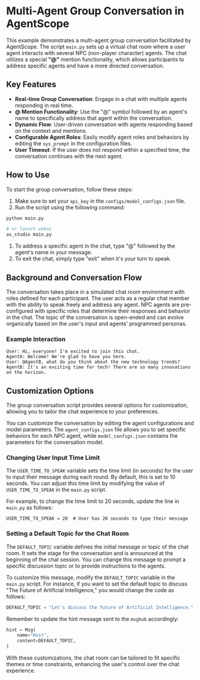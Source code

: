 # Multi-Agent Group Conversation in AgentScope

This example demonstrates a multi-agent group conversation facilitated by AgentScope. The script `main.py` sets up a virtual chat room where a user agent interacts with several NPC (non-player character) agents. The chat utilizes a special **"@"** mention functionality, which allows participants to address specific agents and have a more directed conversation.

## Key Features

- **Real-time Group Conversation**: Engage in a chat with multiple agents responding in real time.
- **@ Mention Functionality**: Use the "@" symbol followed by an agent's name to specifically address that agent within the conversation.
- **Dynamic Flow**: User-driven conversation with agents responding based on the context and mentions.
- **Configurable Agent Roles**: Easily modify agent roles and behaviors by editing the `sys_prompt` in the configuration files.
- **User Timeout**: If the user does not respond within a specified time, the conversation continues with the next agent.

## How to Use

To start the group conversation, follow these steps:

1. Make sure to set your `api_key` in the `configs/model_configs.json` file.
2. Run the script using the following command:

```bash
python main.py

# or launch webui
as_studio main.py
```

1. To address a specific agent in the chat, type "@" followed by the agent's name in your message.
2. To exit the chat, simply type "exit" when it's your turn to speak.

## Background and Conversation Flow

The conversation takes place in a simulated chat room environment with roles defined for each participant. The user acts as a regular chat member with the ability to speak freely and address any agent. NPC agents are pre-configured with specific roles that determine their responses and behavior in the chat. The topic of the conversation is open-ended and can evolve organically based on the user's input and agents' programmed personas.

### Example Interaction

```
User: Hi, everyone! I'm excited to join this chat.
AgentA: Welcome! We're glad to have you here.
User: @AgentB, what do you think about the new technology trends?
AgentB: It's an exciting time for tech! There are so many innovations on the horizon.
```

## Customization Options

The group conversation script provides several options for customization, allowing you to tailor the chat experience to your preferences.

You can customize the conversation by editing the agent configurations and model parameters. The `agent_configs.json` file allows you to set specific behaviors for each NPC agent, while `model_configs.json` contains the parameters for the conversation model.

### Changing User Input Time Limit

The `USER_TIME_TO_SPEAK` variable sets the time limit (in seconds) for the user to input their message during each round. By default, this is set to 10 seconds. You can adjust this time limit by modifying the value of `USER_TIME_TO_SPEAK` in the `main.py` script.

For example, to change the time limit to 20 seconds, update the line in `main.py` as follows:

```
USER_TIME_TO_SPEAK = 20  # User has 20 seconds to type their message
```

### Setting a Default Topic for the Chat Room

The `DEFAULT_TOPIC` variable defines the initial message or topic of the chat room. It sets the stage for the conversation and is announced at the beginning of the chat session. You can change this message to prompt a specific discussion topic or to provide instructions to the agents.

To customize this message, modify the `DEFAULT_TOPIC` variable in the `main.py` script. For instance, if you want to set the default topic to discuss "The Future of Artificial Intelligence," you would change the code as follows:

```python
DEFAULT_TOPIC = "Let's discuss the future of Artificial Intelligence."
```

Remember to update the hint message sent to the `msghub` accordingly:

```python
hint = Msg(
    name="Host",
    content=DEFAULT_TOPIC,
)
```

With these customizations, the chat room can be tailored to fit specific themes or time constraints, enhancing the user's control over the chat experience.
